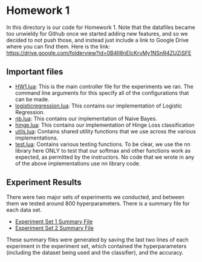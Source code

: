 # Homework 1
In this directory is our code for Homework 1. Note that the datafiles became too unwieldy for Github once we started adding new features, and so we decided to not push those, and instead just include a link to Google Drive where you can find them. Here is the link: https://drive.google.com/folderview?id=0B4Il8nEIcKrvMy1NSnR4ZUZiSFE

## Important files
- [HW1.lua](HW1.lua): This is the main controller file for the experiments we ran. The command line arguments for this specify all of the configurations that can be made.
- [logisticregression.lua](logisticregression.lua): This contains our implementation of Logistic Regression. 
- [nb.lua](nb.lua): This contains our implementation of Naive Bayes.
- [hinge.lua](hinge.lua): This contains our implementation of Hinge Loss classification
- [utils.lua](utils.lua): Contains shared utility functions that we use across the various implementations.
- [test.lua](test.lua): Contains various testing functions. To be clear, we use the nn library here ONLY to test that our softmax and other functions work as expected, as permitted by the instructors. No code that we wrote in any of the above implementations use nn library code.

## Experiment Results
There were two major sets of experiments we conducted, and between them we tested around 800 hyperparameters. There is a summary file for each data set.
- [Experiment Set 1 Summary File](experiment_outputs/exp1/summary_file.txt)
- [Experiment Set 2 Summary File](experiment_outputs/exp2/summary_exp2.txt)

These summary files were generated by saving the last two lines of each experiment in the experiment set, which contained the hyperparameters (including the dataset being used and the classifier), and the accuracy.
